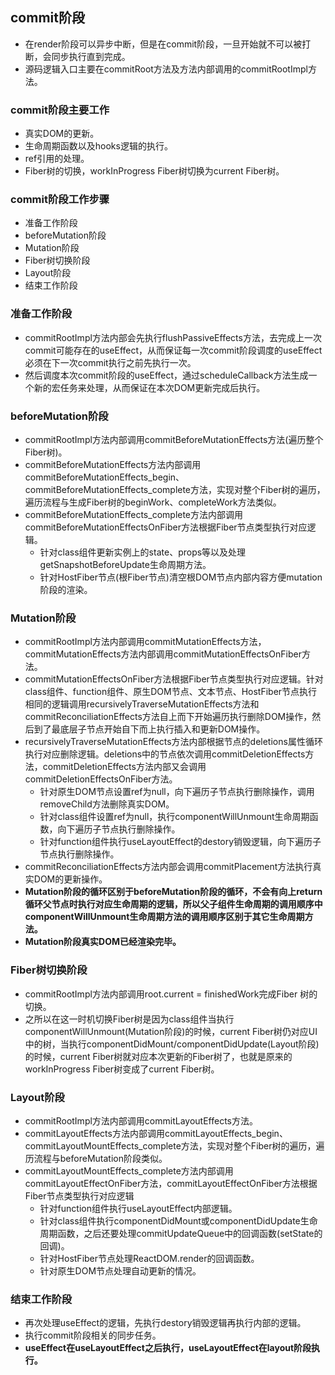 ## commit阶段
- 在render阶段可以异步中断，但是在commit阶段，一旦开始就不可以被打断，会同步执行直到完成。
- 源码逻辑入口主要在commitRoot方法及方法内部调用的commitRootImpl方法。
 
### commit阶段主要工作
- 真实DOM的更新。
- 生命周期函数以及hooks逻辑的执行。
- ref引用的处理。
- Fiber树的切换，workInProgress Fiber树切换为current Fiber树。
### commit阶段工作步骤
- 准备工作阶段
- beforeMutation阶段
- Mutation阶段
- Fiber树切换阶段
- Layout阶段
- 结束工作阶段
### 准备工作阶段
- commitRootImpl方法内部会先执行flushPassiveEffects方法，去完成上一次commit可能存在的useEffect，从而保证每一次commit阶段调度的useEffect必须在下一次commit执行之前先执行一次。
- 然后调度本次commit阶段的useEffect，通过scheduleCallback方法生成一个新的宏任务来处理，从而保证在本次DOM更新完成后执行。
### beforeMutation阶段
- commitRootImpl方法内部调用commitBeforeMutationEffects方法(遍历整个Fiber树)。
- commitBeforeMutationEffects方法内部调用commitBeforeMutationEffects_begin、commitBeforeMutationEffects_complete方法，实现对整个Fiber树的遍历，遍历流程与生成Fiber树的beginWork、completeWork方法类似。
- commitBeforeMutationEffects_complete方法内部调用commitBeforeMutationEffectsOnFiber方法根据Fiber节点类型执行对应逻辑。
  - 针对class组件更新实例上的state、props等以及处理getSnapshotBeforeUpdate生命周期方法。
  - 针对HostFiber节点(根Fiber节点)清空根DOM节点内部内容方便mutation阶段的渲染。
### Mutation阶段
- commitRootImpl方法内部调用commitMutationEffects方法，commitMutationEffects方法内部调用commitMutationEffectsOnFiber方法。
- commitMutationEffectsOnFiber方法根据Fiber节点类型执行对应逻辑。针对class组件、function组件、原生DOM节点、文本节点、HostFiber节点执行相同的逻辑调用recursivelyTraverseMutationEffects方法和commitReconciliationEffects方法自上而下开始遍历执行删除DOM操作，然后到了最底层子节点开始自下而上执行插入和更新DOM操作。
- recursivelyTraverseMutationEffects方法内部根据节点的deletions属性循环执行对应删除逻辑。deletions中的节点依次调用commitDeletionEffects方法，commitDeletionEffects方法内部又会调用commitDeletionEffectsOnFiber方法。
  - 针对原生DOM节点设置ref为null，向下遍历子节点执行删除操作，调用removeChild方法删除真实DOM。
  - 针对class组件设置ref为null，执行componentWillUnmount生命周期函数，向下遍历子节点执行删除操作。
  - 针对function组件执行useLayoutEffect的destory销毁逻辑，向下遍历子节点执行删除操作。
- commitReconciliationEffects方法内部会调用commitPlacement方法执行真实DOM的更新操作。
- **Mutation阶段的循环区别于beforeMutation阶段的循环，不会有向上return循环父节点时执行对应生命周期的逻辑，所以父子组件生命周期的调用顺序中componentWillUnmount生命周期方法的调用顺序区别于其它生命周期方法。**
- **Mutation阶段真实DOM已经渲染完毕。**
### Fiber树切换阶段
- commitRootImpl方法内部调用root.current = finishedWork完成Fiber 树的切换。
- 之所以在这一时机切换Fiber树是因为class组件当执行componentWillUnmount(Mutation阶段)的时候，current Fiber树仍对应UI中的树，当执行componentDidMount/componentDidUpdate(Layout阶段)的时候，current Fiber树就对应本次更新的Fiber树了，也就是原来的workInProgress Fiber树变成了current Fiber树。
### Layout阶段
- commitRootImpl方法内部调用commitLayoutEffects方法。
- commitLayoutEffects方法内部调用commitLayoutEffects_begin、commitLayoutMountEffects_complete方法，实现对整个Fiber树的遍历，遍历流程与beforeMutation阶段类似。
- commitLayoutMountEffects_complete方法内部调用commitLayoutEffectOnFiber方法，commitLayoutEffectOnFiber方法根据Fiber节点类型执行对应逻辑
  - 针对function组件执行useLayoutEffect内部逻辑。
  - 针对class组件执行componentDidMount或componentDidUpdate生命周期函数，之后还要处理commitUpdateQueue中的回调函数(setState的回调)。
  - 针对HostFiber节点处理ReactDOM.render的回调函数。
  - 针对原生DOM节点处理自动更新的情况。
### 结束工作阶段
- 再次处理useEffect的逻辑，先执行destory销毁逻辑再执行内部的逻辑。
- 执行commit阶段相关的同步任务。
- **useEffect在useLayoutEffect之后执行，useLayoutEffect在layout阶段执行。**